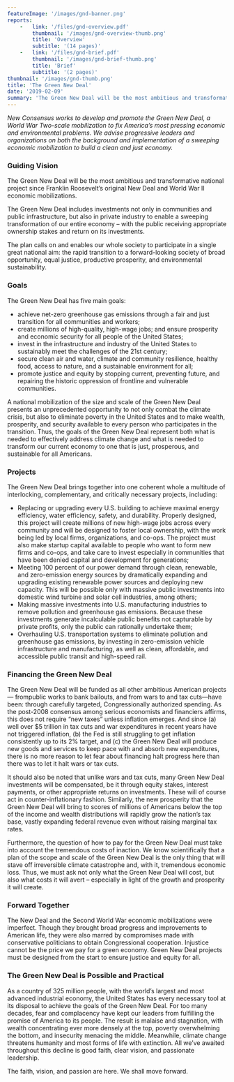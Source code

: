 ```yaml
---
featureImage: '/images/gnd-banner.png'
reports:
    -   link: '/files/gnd-overview.pdf'
        thumbnail: '/images/gnd-overview-thumb.png'
        title: 'Overview'
        subtitle: '(14 pages)'
    -   link: '/files/gnd-brief.pdf'
        thumbnail: '/images/gnd-brief-thumb.png'
        title: 'Brief'
        subtitle: '(2 pages)'
thumbnail: '/images/gnd-thumb.png'
title: 'The Green New Deal'
date: '2019-02-09'
summary: 'The Green New Deal will be the most ambitious and transformative national project since Franklin Roosevelt’s original New Deal and World War II economic mobilizations. Through a combination of investments not only in communities and public infrastructure, but also in private industry, we can accomplish a sweeping transformation of our entire economy to build a clean, thriving society.'
---
```


*New Consensus works to develop and promote the Green New Deal, a World War Two-scale mobilization to fix America’s most pressing economic and environmental problems. We advise progressive leaders and organizations on both the background  and implementation of a sweeping economic mobilization to build a clean and just economy.*

### Guiding Vision
The Green New Deal will be the most ambitious and transformative national project since Franklin Roosevelt’s original New Deal and World War II economic mobilizations.

The Green New Deal includes investments not only in communities and public infrastructure, but also in private industry to enable a sweeping transformation of our entire economy – with the public receiving appropriate ownership stakes and return on its investments.

The plan calls on and enables our whole society to participate in a single great national aim: the rapid transition to a forward-looking society of broad opportunity, equal justice, productive prosperity, and environmental sustainability.

### Goals
The Green New Deal has five main goals:

- achieve net-zero greenhouse gas emissions through a fair and just transition for all communities and workers;
- create millions of high-quality, high-wage jobs; and ensure prosperity and economic security for all people of the United States;
- invest in the infrastructure and industry of the United States to sustainably meet the challenges of the 21st century;
- secure clean air and water, climate and community resilience, healthy food, access to nature, and a sustainable environment for all;
- promote justice and equity by stopping current, preventing future, and repairing the historic oppression of frontline and vulnerable communities.

A national mobilization of the size and scale of the Green New Deal presents an unprecedented opportunity to not only combat the climate crisis, but also to eliminate poverty in the United States and to make wealth, prosperity, and security available to every person who participates in the transition. Thus, the goals of the Green New Deal represent both what is needed to effectively address climate change and what is needed to transform our current economy to one that is just, prosperous, and sustainable for all Americans.

### Projects
The Green New Deal brings together into one coherent whole a multitude of interlocking, complementary, and critically necessary projects, including:

- Replacing or upgrading every U.S. building to achieve maximal energy efficiency, water efficiency, safety, and durability. Properly designed, this project will create millions of new high-wage jobs across every community and will be designed to foster local ownership, with the work being led by local firms, organizations, and co-ops. The project must also make startup capital available to people who want to form new firms and co-ops, and take care to invest especially in communities that have been denied capital and development for generations;
- Meeting 100 percent of our power demand through clean, renewable, and zero-emission energy sources by dramatically expanding and upgrading existing renewable power sources and deploying new capacity. This will be possible only with massive public investments into domestic wind turbine and solar cell industries, among others;
- Making massive investments into U.S. manufacturing industries to remove pollution and greenhouse gas emissions. Because these investments generate incalculable public benefits not capturable by private profits, only the public can rationally undertake them;
- Overhauling U.S. transportation systems to eliminate pollution and greenhouse gas emissions, by investing in zero-emission vehicle infrastructure and manufacturing, as well as clean, affordable, and accessible public transit and high-speed rail.

### Financing the Green New Deal
The Green New Deal will be funded as all other ambitious American projects— frompublic works to bank bailouts, and from wars to and tax cuts—have been: through carefully targeted, Congressionally authorized spending. As the post-2008 consensus among serious economists and financiers affirms, this does not require “new taxes” unless inflation emerges. And since (a) well over $5 trillion in tax cuts and war expenditures in recent years have not triggered inflation, (b) the Fed is still struggling to get inflation consistently up to its 2% target, and (c) the Green New Deal will produce new goods and services to keep pace with and absorb new expenditures, there is no more reason to let fear about financing halt progress here than there was to let it halt wars or tax cuts.

It should also be noted that unlike wars and tax cuts, many Green New Deal investments will be compensated, be it through equity stakes, interest payments, or other appropriate returns on investments. These will of course act in counter-inflationary fashion. Similarly, the new prosperity that the Green New Deal will bring to scores of millions of Americans below the top of the income and wealth distributions will rapidly grow the nation’s tax base, vastly expanding federal revenue even without raising marginal tax rates.

Furthermore, the question of how to pay for the Green New Deal must take into account the tremendous costs of inaction. We know scientifically that a plan of the scope and scale of the Green New Deal is the only thing that will stave off irreversible climate catastrophe and, with it, tremendous economic loss. Thus, we must ask not only what the Green New Deal will cost, but also what costs it will avert – especially in light of the growth and prosperity it will create.

### Forward Together
The New Deal and the Second World War economic mobilizations were imperfect. Though they brought broad progress and improvements to American life, they were also marred by compromises made with conservative politicians to obtain Congressional cooperation. Injustice cannot be the price we pay for a green economy. Green New Deal projects must be designed from the start to ensure justice and equity for all.

### The Green New Deal is Possible and Practical
As a country of 325 million people, with the world’s largest and most advanced industrial economy, the United States has every necessary tool at its disposal to achieve the goals of the Green New Deal. For too many decades, fear and complacency have kept our leaders from fulfilling the promise of America to its people. The result is malaise and stagnation, with wealth concentrating ever more densely at the top, poverty overwhelming the bottom, and insecurity menacing the middle. Meanwhile, climate change threatens humanity and most forms of life with extinction. All we’ve awaited throughout this decline is good faith, clear vision, and passionate leadership.

The faith, vision, and passion are here. We shall move forward.